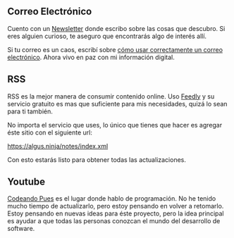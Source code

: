 ## Correo Electrónico
Cuento con un [Newsletter](https://news.algus.ninja) donde escribo sobre las cosas que descubro. Si eres alguien curioso, te aseguro que encontrarás algo de interés allí.

Si tu correo es un caos, escribí sobre [cómo usar correctamente un correo electrónico](/17-años-después-aprendí-a-usar-el-correo-electrónico/). Ahora vivo en paz con mi información digital.

## RSS

RSS es la mejor manera de consumir contenido online. Uso [Feedly](https://feedly.com) y su servicio gratuito es mas que suficiente para mis necesidades, quizá lo sean para ti también.

No importa el servicio que uses, lo único que tienes que hacer es agregar éste sitio con el siguiente url: 

https://algus.ninja/notes/index.xml

Con esto estarás listo para obtener todas las actualizaciones.

## Youtube

[Codeando Pues](https://pues.algus.ninja) es el lugar donde hablo de programación. No he tenido mucho tiempo de actualizarlo, pero estoy pensando en volver a retomarlo. Estoy pensando en nuevas ideas para éste proyecto, pero la idea principal es ayudar a que todas las personas conozcan el mundo del desarrollo de software.